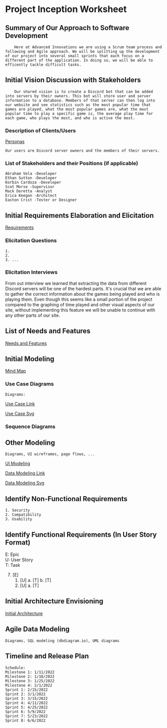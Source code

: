 Project Inception Worksheet
=====================================

## Summary of Our Approach to Software Development
        Here at Advanced Innovations we are using a Scrum team process and following and Agile approach. We will be splitting up the development of our project into several small sprints that each focus on a different part of the application. In doing so, we will be able to efficently tackle difficult tasks.


## Initial Vision Discussion with Stakeholders
        Our shared vision is to create a Discord bot that can be added into servers by their owners. This bot will store user and server information to a database. Members of that server can then log into our website and see statistics such as the most popular time that games are played, what the most popular games are, what the most popular time to play a specific game is, the average play time for each game, who plays the most, and who is active the most. 

### Description of Clients/Users
[Personas](https://github.com/AbrahamVela/AdvancedInnovations/blob/dev/milestone_3/Personas.md)

    Our users are Discord server owners and the members of their servers.



### List of Stakeholders and their Positions (if applicable)
    Abraham Vela -Developer
    Ethan Sutton -Developer
    Korbin Cardoza -Developer
    Scot Morse -Supervisor
    Mack Doretta -Analyst
    Erica Keegan -Architect
    Easton Crist -Tester or Designer 

## Initial Requirements Elaboration and Elicitation
[Requirements](https://github.com/AbrahamVela/AdvancedInnovations/blob/main/milestone_3/Requirements.md)

### Elicitation Questions
    1. 
    2.  
    3. ...

### Elicitation Interviews 
From out interview we learned that extracting the data from different Discord servers will be one of the hardest parts. It's crucial that we are able to gather the correct information about the games being played and who is playing them. Even though this seems like a small portion of the project compared to the graphing of time played and other visual aspects of our site, without implementing this feature we will be unable to continue with any other parts of our site.


## List of Needs and Features
[Needs and Features](https://github.com/AbrahamVela/AdvancedInnovations/blob/main/milestone_2/Initial%20Scope.md)

## Initial Modeling
[Mind Map](https://miro.com/app/board/uXjVOVoolCc=/)
### Use Case Diagrams
    Diagrams:
[Use Case Link](https://lucid.app/lucidchart/767d06b4-d277-4abd-bcdd-fa9da39c98db/edit?invitationId=inv_4713b97e-f17d-422e-9177-85d394e00b10)

[Use Case Svg](https://github.com/AbrahamVela/AdvancedInnovations/blob/dev/milestone_3/UseCase.svg)

### Sequence Diagrams

## Other Modeling
    Diagrams, UI wireframes, page flows, ...

[UI Modeling](https://github.com/AbrahamVela/AdvancedInnovations/blob/dev/milestone_3/UIModeling.md)

[Data Modeling Link](https://lucid.app/lucidchart/5795abc9-3576-4228-8b93-a1e454c521e1/edit?invitationId=inv_e16bcd95-235e-48d1-a8a1-70e985f167c8)

[Data Modeling Svg](https://github.com/AbrahamVela/AdvancedInnovations/blob/dev/milestone_3/DataModeling.svg)

## Identify Non-Functional Requirements
    1. Security
    2. Compatibility
    3. Usability

## Identify Functional Requirements (In User Story Format)

E: Epic  
U: User Story  
T: Task  

7. [E] 
    1. [U]
        a. [T]
        b. [T]
    2. [U]
        a. [T] 

## Initial Architecture Envisioning
[Initial Architecture](https://github.com/AbrahamVela/AdvancedInnovations/blob/main/milestone_2/system_network%20architecture%20(Updated).svg)

## Agile Data Modeling
    Diagrams, SQL modeling (dbdiagram.io), UML diagrams

## Timeline and Release Plan
    Schedule: 
    Milestone 1: 1/11/2022
    Milestone 2: 1/18/2022
    Milestone 3: 1/25/2022   
    Milestone 4: 2/1/2022
    Sprint 1: 2/15/2022
    Sprint 2: 3/1/2022
    Sprint 3: 3/15/2022
    Sprint 4: 4/11/2022
    Sprint 5: 4/25/2022
    Sprint 6: 5/9/2022
    Sprint 7: 5/23/2022
    Sprint 8: 6/6/2022
